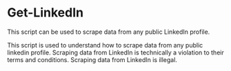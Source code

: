 # Get-LinkedIn

This script can be used to scrape data from any public LinkedIn profile.

This script is used to understand how to scrape data from any public linkedin profile.
Scraping data from LinkedIn is technically a violation to their terms and conditions.
Scraping data from LinkedIn is illegal.
